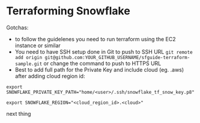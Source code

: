 # Terraforming Snowflake

Gotchas:

- to follow the guidelenes you need to run terraform using the EC2 instance or similar
- You need to have SSH setup done in Git to push to SSH URL `git remote add origin git@github.com:YOUR_GITHUB_USERNAME/sfguide-terraform-sample.git` or change the command to push to HTTPS URL
- Best to add full path for the Private Key and include cloud (eg. .aws) after adding cloud region id:

`export SNOWFLAKE_PRIVATE_KEY_PATH="home/<user>/.ssh/snowflake_tf_snow_key.p8"`

`export SNOWFLAKE_REGION="<cloud_region_id>.<cloud>"`

next thing
